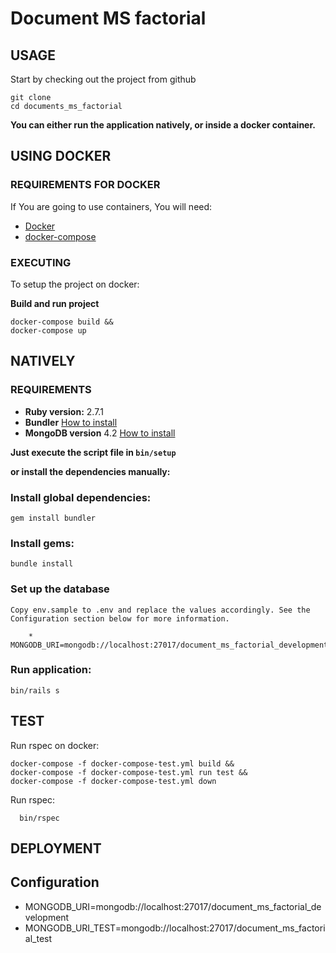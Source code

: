 # Document MS factorial #

## USAGE ##

Start by checking out the project from github

```
git clone 
cd documents_ms_factorial
```

**You can either run the application natively, or inside a docker container.**

## USING DOCKER ##

### REQUIREMENTS FOR DOCKER ###

  If You are going to use containers, You will need:

- [Docker](https://www.docker.com/)
- [docker-compose](https://docs.docker.com/compose/)

### EXECUTING ###

To setup the project on docker:

**Build and run project**

```
docker-compose build &&
docker-compose up
```

## NATIVELY ##

### REQUIREMENTS ###

  - **Ruby version:** 2.7.1
  - **Bundler** [How to install](http://bundler.io/)
  - **MongoDB version** 4.2 [How to install](https://docs.mongodb.com/manual/tutorial/install-mongodb-on-os-x/)

**Just execute the script file in `bin/setup`**

**or install the dependencies manually:**

### Install global dependencies: ###

    gem install bundler

### Install gems: ###

    bundle install

### Set up the database ###

    Copy env.sample to .env and replace the values accordingly. See the Configuration section below for more information.
    
		* MONGODB_URI=mongodb://localhost:27017/document_ms_factorial_development

### Run application: ###

    bin/rails s

## TEST ##
  Run rspec on docker:

```console
docker-compose -f docker-compose-test.yml build &&
docker-compose -f docker-compose-test.yml run test &&
docker-compose -f docker-compose-test.yml down
```

  Run rspec:

```console
  bin/rspec
```

## DEPLOYMENT ##

## Configuration ##

* MONGODB_URI=mongodb://localhost:27017/document_ms_factorial_development
* MONGODB_URI_TEST=mongodb://localhost:27017/document_ms_factorial_test
